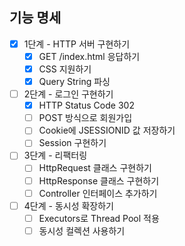 ## 기능 명세

- [X] 1단계 - HTTP 서버 구현하기
  - [x] GET /index.html 응답하기
  - [X] CSS 지원하기
  - [X] Query String 파싱
- [ ] 2단계 - 로그인 구현하기
  - [X] HTTP Status Code 302
  - [ ] POST 방식으로 회원가입
  - [ ] Cookie에 JSESSIONID 값 저장하기
  - [ ] Session 구현하기
- [ ] 3단계 - 리팩터링
  - [ ] HttpRequest 클래스 구현하기
  - [ ] HttpResponse 클래스 구현하기
  - [ ] Controller 인터페이스 추가하기
- [ ] 4단계 - 동시성 확장하기
  - [ ] Executors로 Thread Pool 적용
  - [ ] 동시성 컬렉션 사용하기